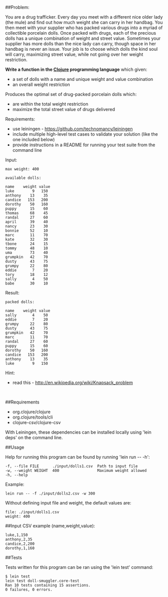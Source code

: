 ##Problem:

You are a drug trafficker. Every day you meet with a different nice older lady (the mule) and find out how much weight she can carry in her handbag. You then meet with your supplier who has packed various drugs into a myriad of collectible porcelain dolls. Once packed with drugs, each of the precious dolls has a unique combination of weight and street value. Sometimes your supplier has more dolls than the nice lady can carry, though space in her handbag is never an issue. Your job is to choose which dolls the kind soul will carry, maximizing street value, while not going over her weight restriction.

**Write a function in the [Clojure](http://clojure.org/) programming language** which given:

* a set of dolls with a name and unique weight and value combination
* an overall weight restriction

Produces the optimal set of drug-packed porcelain dolls which:

* are within the total weight restriction
* maximize the total street value of drugs delivered

Requirements:

* use leiningen - https://github.com/technomancy/leiningen
* include multiple high-level test cases to validate your solution (like the one included below)
* provide instructions in a README for running your test suite from the command line

Input:

    max weight: 400

    available dolls:

    name    weight value
    luke        9   150
    anthony    13    35
    candice   153   200
    dorothy    50   160
    puppy      15    60
    thomas     68    45
    randal     27    60
    april      39    40
    nancy      23    30
    bonnie     52    10
    marc       11    70
    kate       32    30
    tbone      24    15
    tommy      48    10
    uma        73    40
    grumpkin   42    70
    dusty      43    75
    grumpy     22    80
    eddie       7    20
    tory       18    12
    sally       4    50
    babe       30    10

Result:

    packed dolls:

    name    weight value
    sally       4    50
    eddie       7    20
    grumpy     22    80
    dusty      43    75
    grumpkin   42    70
    marc       11    70
    randal     27    60
    puppy      15    60
    dorothy    50   160
    candice   153   200
    anthony    13    35
    luke        9   150

Hint:

* read this - http://en.wikipedia.org/wiki/Knapsack_problem

<br>

##Requirements

* org.clojure/clojure
* org.clojure/tools/cli
* clojure-csv/clojure-csv

With Leiningen, these dependencies can be installed locally using 'lein deps' on the command line.

##Usage

Help for running this program can be found by running 'lein run -- -h':

    -f, --file FILE      ./input/dolls1.csv  Path to input file
    -w, --weight WEIGHT  400                 Maximum weight allowed
    -h, --help
    
Example:

    lein run -- -f ./input/dolls2.csv -w 300
    
Without defining input file and weight, the default values are:

    file: ./input/dolls1.csv
    weight: 400

##Input CSV example (name,weight,value):

    luke,1,150
    anthony,2,35
    candice,2,200
    dorothy,1,160

##Tests

Tests written for this program can be ran using the 'lein test' command:

    $ lein test
    lein test doll-smuggler.core-test
    Ran 10 tests containing 15 assertions.
    0 failures, 0 errors.
